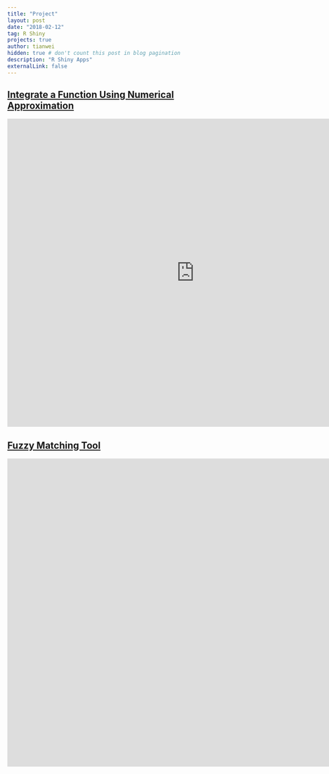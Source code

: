 ```yaml
---
title: "Project"
layout: post
date: "2018-02-12"
tag: R Shiny
projects: true
author: tianwei
hidden: true # don't count this post in blog pagination
description: "R Shiny Apps"
externalLink: false
---
```



## [Integrate a Function Using Numerical Approximation](https://tianweizhang.shinyapps.io/integrate/)
<iframe width="850" height="700" src="https://tianweizhang.shinyapps.io/integrate/" frameborder="0" allowfullscreen scroll='yes'></iframe>

## [Fuzzy Matching Tool](https://tianweizhang.shinyapps.io/fuzzy_matching_tool/)
<iframe width="1900" height="700" src="https://tianweizhang.shinyapps.io/fuzzy_matching_tool/" frameborder="0" allowfullscreen scroll='yes'></iframe>
